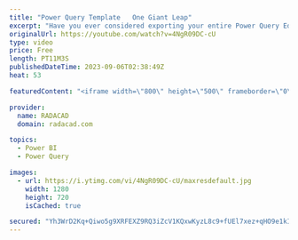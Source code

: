 ```yaml
---
title: "Power Query Template   One Giant Leap"
excerpt: "Have you ever considered exporting your entire Power Query Editor project as a single object? Have you thought about what benefits this would bring for you? Things such as version control and team development can be on the horizon, bringing the ability to migrate between tools and services easily. Fortunately,"
originalUrl: https://youtube.com/watch?v=4NgR09DC-cU
type: video
price: Free
length: PT11M3S
publishedDateTime: 2023-09-06T02:38:49Z
heat: 53

featuredContent: "<iframe width=\"800\" height=\"500\" frameborder=\"0\" src=\"https://www.youtube.com/embed/4NgR09DC-cU\" allow=\"accelerometer; autoplay; encrypted-media; gyroscope; picture-in-picture\" allowfullscreen></iframe>"

provider:
  name: RADACAD
  domain: radacad.com

topics:
  - Power BI
  - Power Query

images:
  - url: https://i.ytimg.com/vi/4NgR09DC-cU/maxresdefault.jpg
    width: 1280
    height: 720
    isCached: true

secured: "Yh3WrD2Kq+Qiwo5g9XRFEXZ9RQ3iZcV1KQxwKyzL8c9+fUEl7xez+qHO9e1kIdsw8aBrRstfYIPSZyuJLMB4tPcNSbRkhhWLjLU8ZdD5E9s3SlSFxe7hW/LQrwXvyN3S/wspySnvIiGTuuxcwswUGlDYCkyFyKezeVzBFtZq5fyYj/ut061qxkg8IFJagvCp5ErCTY0ljPc6kjkNDr3hZdtW49cDhQhWXHfOrK1gJRc8rCKiNNLRfgoeU15GLn+Pco4g9skSPFUNJJE5mo/LrBqLi0jF0fv4+61F45XKIAGMs5O+mp6k96WaChFhXTnq07SsC6CWRm9UNajWUN45eil86hXz1OuHKdTCPUIHlkSdNbAdCIL9npzpCe6zu21A+Dyq/UiN1ITIQW4oMj4YPK1o5UiH8lZlKOhC3f90oW0=;4BtI0Obl8Utj/nzlvf1muQ=="
---
```


